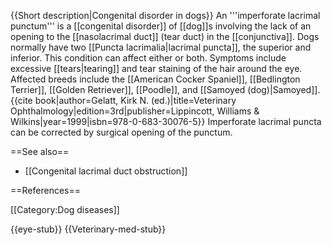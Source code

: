 {{Short description|Congenital disorder in dogs}}
An '''imperforate lacrimal punctum''' is a [[congenital disorder]] of [[dog]]s involving the lack of an opening to the [[nasolacrimal duct]] (tear duct) in the [[conjunctiva]].  Dogs normally have two [[Puncta lacrimalia|lacrimal puncta]], the superior and inferior.  This condition can affect either or both.  Symptoms include excessive [[tears|tearing]] and tear staining of the hair around the eye.  Affected breeds include the [[American Cocker Spaniel]], [[Bedlington Terrier]], [[Golden Retriever]], [[Poodle]], and [[Samoyed (dog)|Samoyed]].<ref name=Gelatt_1999>{{cite book|author=Gelatt, Kirk N. (ed.)|title=Veterinary Ophthalmology|edition=3rd|publisher=Lippincott, Williams & Wilkins|year=1999|isbn=978-0-683-30076-5}}</ref>  Imperforate lacrimal puncta can be corrected by surgical opening of the punctum.

==See also==
* [[Congenital lacrimal duct obstruction]]

==References==
<references/>

[[Category:Dog diseases]]


{{eye-stub}}
{{Veterinary-med-stub}}